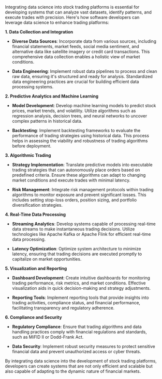 Integrating data science into stock trading platforms is essential for developing systems that can analyze vast datasets, identify patterns, and execute trades with precision. Here's how software developers can leverage data science to enhance trading platforms:

**1. Data Collection and Integration**

- **Diverse Data Sources**: Incorporate data from various sources, including financial statements, market feeds, social media sentiment, and alternative data like satellite imagery or credit card transactions. This comprehensive data collection enables a holistic view of market conditions. 

- **Data Engineering**: Implement robust data pipelines to process and clean raw data, ensuring it's structured and ready for analysis. Standardized data engineering practices are crucial for building efficient data processing systems. 

**2. Predictive Analytics and Machine Learning**

- **Model Development**: Develop machine learning models to predict stock prices, market trends, and volatility. Utilize algorithms such as regression analysis, decision trees, and neural networks to uncover complex patterns in historical data.

- **Backtesting**: Implement backtesting frameworks to evaluate the performance of trading strategies using historical data. This process helps in assessing the viability and robustness of trading algorithms before deployment.

**3. Algorithmic Trading**

- **Strategy Implementation**: Translate predictive models into executable trading strategies that can autonomously place orders based on predefined criteria. Ensure these algorithms can adapt to changing market conditions and execute trades with minimal latency.

- **Risk Management**: Integrate risk management protocols within trading algorithms to monitor exposure and prevent significant losses. This includes setting stop-loss orders, position sizing, and portfolio diversification strategies.

**4. Real-Time Data Processing**

- **Streaming Analytics**: Develop systems capable of processing real-time data streams to make instantaneous trading decisions. Utilize technologies like Apache Kafka or Apache Flink for efficient real-time data processing.

- **Latency Optimization**: Optimize system architecture to minimize latency, ensuring that trading decisions are executed promptly to capitalize on market opportunities.

**5. Visualization and Reporting**

- **Dashboard Development**: Create intuitive dashboards for monitoring trading performance, risk metrics, and market conditions. Effective visualization aids in quick decision-making and strategy adjustments.

- **Reporting Tools**: Implement reporting tools that provide insights into trading activities, compliance status, and financial performance, facilitating transparency and regulatory adherence.

**6. Compliance and Security**

- **Regulatory Compliance**: Ensure that trading algorithms and data handling practices comply with financial regulations and standards, such as MiFID II or Dodd-Frank Act.

- **Data Security**: Implement robust security measures to protect sensitive financial data and prevent unauthorized access or cyber threats.

By integrating data science into the development of stock trading platforms, developers can create systems that are not only efficient and scalable but also capable of adapting to the dynamic nature of financial markets. 